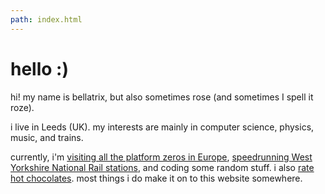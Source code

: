 ```yaml
---
path: index.html
---
```

# hello :)
hi! my name is bellatrix, but also sometimes rose (and sometimes I spell it roze).

i live in Leeds (UK). my interests are mainly in computer science, physics, music, and trains.

currently, i'm [visiting all the platform zeros in Europe](/projects/plat0), [speedrunning West Yorkshire National Rail stations](/projects/wymetro), and coding some random stuff. i also [rate hot chocolates](/projects/hot-choc). most things i do make it on to this website somewhere.
